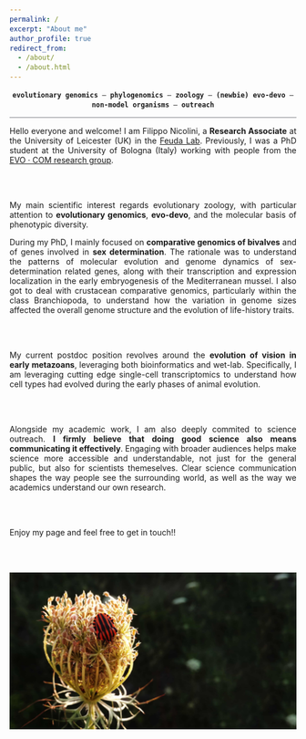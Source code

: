 ```yaml
---
permalink: /
excerpt: "About me"
author_profile: true
redirect_from: 
  - /about/
  - /about.html
---
```


<style>
  hr {
  border: none;
  height: 2px;
  /* Set the hr color */
  color: #b9babd;  /* old IE */
  background-color: #b9babd;  /* Modern Browsers */
  }
</style>

<div style="text-align: center">
<code><b>evolutionary genomics</b> – <b>phylogenomics</b> – <b>zoology</b> – <b>(newbie) evo-devo</b> – <b>non-model organisms</b> – <b>outreach</b></code>
</div>

<hr>


<div style="text-align: justify">
  Hello everyone and welcome! I am Filippo Nicolini, a <b>Research Associate</b> at the University of Leicester (UK) in the <a href="https://sites.google.com/view/feudalab/home" target="blank">Feuda Lab</a>. Previously, I was a PhD student at the University of Bologna (Italy) working with people from the <a href="https://sites.google.com/view/evo-com-unibo/home" target="_blank">EVO · COM research group</a>.
  
  <br><br>
  
  My main scientific interest regards evolutionary zoology, with particular attention to <b>evolutionary genomics</b>, <b>evo-devo</b>, and the molecular basis of phenotypic diversity.
  
  During my PhD, I mainly focused on <b>comparative genomics of bivalves</b> and of genes involved in <b>sex determination</b>. The rationale was to understand the patterns of molecular evolution and genome dynamics of sex-determination related genes, along with their transcription and expression localization in the early embryogenesis of the Mediterranean mussel. I also got to deal with crustacean comparative genomics, particularly within the class Branchiopoda, to understand how the variation in genome sizes affected the overall genome structure and the evolution of life-history traits.
  
  <br><br>
  
  My current postdoc position revolves around the <b>evolution of vision in early metazoans</b>, leveraging both bioinformatics and wet-lab. Specifically, I am leveraging cutting edge single-cell transcriptomics to understand how cell types had evolved during the early phases of animal evolution.
  
  <br><br>

  Alongside my academic work, I am also deeply commited to science outreach. <b>I firmly believe that doing good science also means communicating it effectively</b>. Engaging with broader audiences helps make science more accessible and understandable, not just for the general public, but also for scientists themeselves. Clear science communication shapes the way people see the surrounding world, as well as the way we academics understand our own research.

  <br><br>
  
  Enjoy my page and feel free to get in touch!!

  <br><br>
</div>

![homepic](/images/homepic_reduced.jpg)